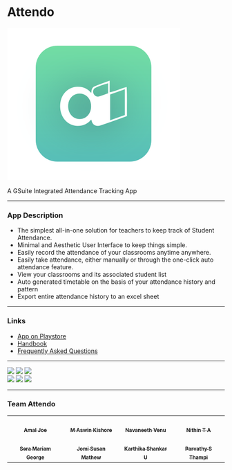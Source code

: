 # Attendo
![](https://raw.githubusercontent.com/mak626/attendo/a5939dcef187f33c2b3111349646e748bd616382/icon.svg)

A GSuite Integrated Attendance Tracking App

------------
### App Description
- The simplest all-in-one solution for teachers to keep track of Student Attendance.
- Minimal and Aesthetic User Interface to keep things simple.
- Easily record the attendance of your classrooms anytime anywhere.
- Easily take attendance, either manually or through the one-click auto attendance feature.
- View your classrooms and its associated student list
- Auto generated timetable on the basis of your attendance history and pattern
- Export entire attendance history to an excel sheet

------------
### Links
- [App on Playstore](https://rebrand.ly/attendoapp)
- [Handbook]( https://rebrand.ly/attendoguide)
- [Frequently Asked Questions](https://rebrand.ly/attendofaq)

------------
<p float="left">
 <img src="https://play-lh.googleusercontent.com/ziLy6mtGQmTI5veZK8kV_lD85_izTPcFthApQCQi-DGfAmlFHwqydPswFQFt3loF73MA=w1536-h722-rw" width="100" />
 <img src="https://play-lh.googleusercontent.com/2KX7rKoRJBmRvGCvPm5FB6fjnC0g1-kFNTbmo9iVgStj_MccCO1fub0Py4tk2EbT2cw=w1536-h722-rw" width="100" /> 
 <img src="https://play-lh.googleusercontent.com/RM_GBTCK1Z_QPcoyaQ_UqsyS-LLjr_SPbF7y48NE38D1R_jAgu3lsXmRFLdNnMCvB3o=w1536-h722-rw" width="100" />
 <br>
 <img src="https://play-lh.googleusercontent.com/hoQaWb28ht_TP7tiPsPwxOHYo-QH8FHD3YiXK_MDte_CVgoMQVXlrE0qcPTSZ6SUISU=w1536-h722-rw" width="100" />
 <img src="https://play-lh.googleusercontent.com/k0vOGBmOlsH7DAGiNg_v8jXTDQgSNwOpVjimdZYOK3IVwsn5p66oGrNFVnWd0vuZ1g=w1536-h722-rw" width="100" /> 
 <img src="https://play-lh.googleusercontent.com/09YiUPM1JMjwGzZkClORwVrNaj0CVw4czbKux16ZHRa5yJlAg773xkjxJPRB2KDyChwB=w1536-h722-rw" width="100" />
</p>

------------
### Team Attendo
<!-- ALL-CONTRIBUTORS-LIST:START - Do not remove or modify this section -->
<!-- prettier-ignore-start -->
<!-- markdownlint-disable -->
<table>
 <tr>
            <td align="center">
                <a href="https://github.com/amaljoe">
                    <img src="https://avatars.githubusercontent.com/u/16449652?v=4" width="100px;" alt="" />
                    <br>
                    <sub><b>Amal Joe</b></sub>
            </td>
            <td align="center">
                <a href="https://github.com/mak626">
                    <img src="https://avatars.githubusercontent.com/u/60577077?v=4" width="100px;" alt="" />
                    <br>
                    <sub><b>M Aswin Kishore</b></sub>
            </td>
            <td align="center">
                <a href="https://github.com/nauaneeth">
                    <img src="https://lh3.googleusercontent.com/a-/AOh14GjrJtHY_znT4uoFYm8Reyn24ggSITTZb491k0hNBw=s88-p-k-rw-no" width="100px;" alt="" />
                    <br>
                    <sub><b>Navaneeth Venu</b></sub>
            </td>
            <td align="center">
                <a href="https://github.com/Nithin47TA">
                    <img src="https://avatars.githubusercontent.com/u/72083818?v=4" width="100px;" alt="" />
                    <br>
                    <sub><b>Nithin T A</b></sub>
            </td>
        </tr>
        <tr>
            <td align="center">
                <a href="https://github.com/seramg">
                    <img src="https://lh3.googleusercontent.com/-FyAbNbl4h70/XfOhQRjwTuI/AAAAAAAAAAA/I7JvEY8kg3o60OoafJHmNC6YJM8ukXZwgCOQCEAE/s88-p-k-rw-no/photo.jpg" width="100px;" alt="" />
                    <br>
                    <sub><b>Sera Mariam George</b></sub>
            </td>
            <td align="center">
                <a href="https://github.com/jomi123">
                    <img src="https://lh3.googleusercontent.com/a-/AOh14GjtwDs_fv7vTIBDiNYFjZtEIYfzPOTWUqqO99w=s88-p-k-rw-no" width="100px;" alt="" />
                    <br>
                    <sub><b>Jomi Susan Mathew</b></sub>
            </td>
            <td align="center">
                <a href="https://github.com/karthikasankar2000">
                    <img src="https://lh3.googleusercontent.com/a-/AOh14GjMBMEEIxhFq9mDi2RqCZsbQGJwpzTrztlfl1v_aA=s88-p-k-rw-no" width="100px;" alt="" />
                    <br>
                    <sub><b>Karthika Shankar U</b></sub>
            </td>
            <td align="center">
                <a href="https://github.com/parvathyst">
                    <img src="https://avatars.githubusercontent.com/u/72922758?v=4" width="100px;" alt="" />
                    <br>
                    <sub><b>Parvathy S Thampi</b></sub>
            </td>
        </tr>
</table>

<!-- markdownlint-enable -->
<!-- prettier-ignore-end -->

<!-- ALL-CONTRIBUTORS-LIST:END -->
